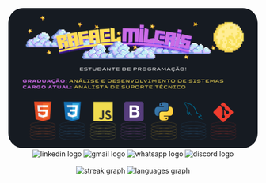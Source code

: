 <!--IMAGEM DE APRESENTAÇÃO-->
<div align="center">
  <img src="https://github.com/Mileriss/Imagens_Canva/blob/main/Foto_Readme_Github_2.png?raw=true" style="border-radius: 30px;"/>
</div>

<!--CONTATO-->
<div align="center">
  <img src="https://img.shields.io/static/v1?message=LinkedIn&logo=linkedin&label=&color=0077B5&logoColor=white&labelColor=&style=for-the-badge" height="30" alt="linkedin logo"  />
  <img src="https://img.shields.io/static/v1?message=Gmail&logo=gmail&label=&color=D14836&logoColor=white&labelColor=&style=for-the-badge" height="30" alt="gmail logo"  />
  <img src="https://img.shields.io/static/v1?message=Whatsapp&logo=whatsapp&label=&color=25D366&logoColor=white&labelColor=&style=for-the-badge" height="30" alt="whatsapp logo"  />
  <img src="https://img.shields.io/static/v1?message=Discord&logo=discord&label=&color=7289DA&logoColor=white&labelColor=&style=for-the-badge" height="30" alt="discord logo"  />
</div>

<!--ESTATÍSTICAS-->
<br clear="both">
<div align="center">
  <img src="https://streak-stats.demolab.com?user=Mileriss&locale=en&mode=daily&theme=radical&hide_border=false&border_radius=5" height="180" alt="streak graph"  />
  <img src="https://github-readme-stats.vercel.app/api/top-langs?username=Mileriss&locale=en&hide_title=false&layout=pie&card_width=320&langs_count=5&theme=radical&hide_border=false" height="180" alt="languages graph"  />
</div>
